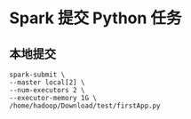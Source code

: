 # Spark 提交 Python 任务

## 本地提交

```shell
spark-submit \
--master local[2] \
--num-executors 2 \
--executor-memory 1G \
/home/hadoop/Download/test/firstApp.py
```